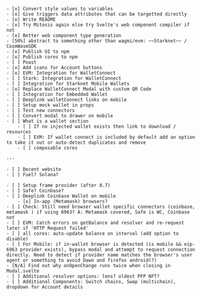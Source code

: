     - [x] Convert style values to variables
    - [x] Give triggers data attributes that can be targetted directly
    - [x] Write README
    - [x] Try Mitosis again else try Svelte's web component compiler if not
    - [x] Better web component type generation
    - [50%] abstract to something other than wagmi/evm: ~~Starknet~~ / CosmWasmSDK
    - [x] Publish UI to npm
    - [x] Publish cores to npm
    - [ ] Poast
    - [x] Add icons for Account buttons
    - [x] EVM: Integration for WalletConnect
    - [ ] Stark: Integration for WalletConnect
    - [ ] Integration for Starknet Mobile Wallets
    - [x] Replace WalletConnect Modal with custom QR Code
    - [ ] Integration for Embedded Wallet
    - [ ] Deeplink walletConnect links on mobile
    - [ ] Setup mock wallet in props
    - [ ] Test new connectors
    - [ ] Convert modal to drawer on mobile
    - [ ] What is a wallet section
    	- [ ] If no injected wallet exists then link to download / resources
    	- [ ] EVM: If wallet connect is included by default add an option to take it out or auto-detect duplicates and remove
    	- [ ] composable cores

    ---

    - [ ] Decent website
    - [ ] Fuel? Solana?

    - [ ] Setup frame provider (after 0.7)
    - [ ] Safe? Coinbase?
    - [ ] Deeplink Coinbase Wallet on mobile
    	- [x] In-app (Metamask) browsers?
    - [ ] Check: Still need browser wallet specific connectors (coinbase, metamask ) if using 6963? A: Metamask covered, Safe is WC, Coinbase not
    - [ ] EVM: Catch errors on getBalance and resolver and re-request later if 'HTTP Request failed'
    - [ ] all cores: auto-update balance on interval (add option to disable)
    - [ ] For Mobile: if in-wallet browser is detected (is mobile && eip-6963 provider exists), bypass modal and attempt to request connection directly. Need to detect if provider name matches the browser's user agent or something to avoid Dawn and firefox android(?)
    - [N/A] Find out why onOpenChange runs twice when closing in Modal.svelte
    - [ ] Additional resolver options: lens? oldest PFP NFT?
    - [ ] Additional Components: Switch chains, Swap (multichain), dropdown for Account details
